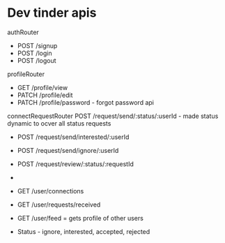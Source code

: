 # Dev tinder apis

authRouter
- POST /signup
- POST /login
- POST /logout

profileRouter
- GET /profile/view
- PATCH /profile/edit
- PATCH /profile/password - forgot password api

connectRequestRouter
POST  /request/send/:status/:userId - made status dynamic to ocver all status requests
- POST /request/send/interested/:userId
- POST /request/send/ignore/:userId
- POST /request/review/:status/:requestId
- 

- GET /user/connections
- GET /user/requests/received
- GET /user/feed = gets profile of other users

- Status - ignore, interested, accepted, rejected


